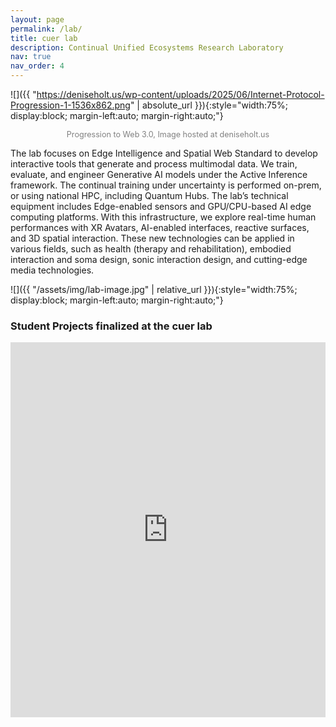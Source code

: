 ```yaml
---
layout: page
permalink: /lab/
title: cuer lab
description: Continual Unified Ecosystems Research Laboratory
nav: true
nav_order: 4
---
```


![]({{ "https://deniseholt.us/wp-content/uploads/2025/06/Internet-Protocol-Progression-1-1536x862.png" | absolute_url }}){:style="width:75%; display:block; margin-left:auto; margin-right:auto;"}

<p style="text-align:center; font-size:0.9em; color:gray;">Progression to Web 3.0, Image hosted at deniseholt.us</p>

The lab focuses on Edge Intelligence and Spatial Web Standard to develop interactive tools that generate and process multimodal data. We train, evaluate, and engineer Generative AI models under the Active Inference framework. The continual training under uncertainty is performed on-prem, or using national HPC, including Quantum Hubs. The lab’s technical equipment includes Edge-enabled sensors and GPU/CPU-based AI edge computing platforms. With this infrastructure, we explore real-time human performances with XR Avatars, AI-enabled interfaces, reactive surfaces, and 3D spatial interaction. These new technologies can be applied in various fields, such as health (therapy and rehabilitation), embodied interaction and soma design, sonic interaction design, and cutting-edge media technologies.

![]({{ "/assets/img/lab-image.jpg" | relative_url }}){:style="width:75%; display:block; margin-left:auto; margin-right:auto;"}


### Student Projects finalized at the cuer lab

<iframe src="https://aaudk-my.sharepoint.com/personal/cer_create_aau_dk/_layouts/15/Doc.aspx?sourcedoc={9abebb4e-734b-4d6e-a94c-c395191f8c05}&action=embedview" style="width: 100%; height: 600px; border: none;"
  frameborder="0">
  This is an embedded Microsoft Office document, powered by Office.</iframe>
